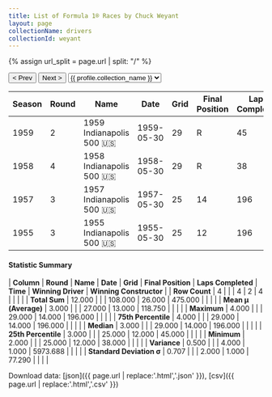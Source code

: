 ```yaml
---
title: List of Formula 1® Races by Chuck Weyant
layout: page
collectionName: drivers
collectionId: weyant
---
```


{% assign url_split = page.url | split: "/" %}
<div id="collection-navigation">
<button onclick="selector.options[selector.selectedIndex-1].value && (window.location = selector.options[selector.selectedIndex-1].value);">&lt; Prev</button>
<button onclick="selector.options[selector.selectedIndex+1].value && (window.location = selector.options[selector.selectedIndex+1].value);">Next &gt;</button>
<select id="selector" onchange="this.options[this.selectedIndex].value && (window.location = this.options[this.selectedIndex].value);">
  {% for collectionId in site.data[page.collectionName].refs %}
    {% if collectionId == page.collectionId %}
      {% assign selected = "selected" %}
    {% else %}
      {% assign selected = "" %}
    {% endif %}
    {% assign profile = site.data[page.collectionName][collectionId].profile %}
    <option value="/f1/{{ page.collectionName }}/{{ collectionId }}/{{ url_split[4] }}" {{ selected }}>{{ profile.collection_name }}</option>
  {% endfor %}
</select>
</div>

| Season | Round | Name | Date | Grid | Final Position | Laps Completed | Time | Winning Driver | Winning Constructor |
|--|--|--|--|--|--|--|--|--|--|
| 1959 | 2 | 1959 Indianapolis 500 🇺🇸 | 1959-05-30 | 29 | R | 45 |   | Rodger Ward 🇺🇸 | Watson 🇺🇸 |
| 1958 | 4 | 1958 Indianapolis 500 🇺🇸 | 1958-05-30 | 29 | R | 38 |   | Jimmy Bryan 🇺🇸 | Epperly 🇺🇸 |
| 1957 | 3 | 1957 Indianapolis 500 🇺🇸 | 1957-05-30 | 25 | 14 | 196 |   | Sam Hanks 🇺🇸 | Epperly 🇺🇸 |
| 1955 | 3 | 1955 Indianapolis 500 🇺🇸 | 1955-05-30 | 25 | 12 | 196 |   | Bob Sweikert 🇺🇸 | Kurtis Kraft 🇺🇸 |

#### Statistic Summary

| **Column** | **Round** | **Name** | **Date** | **Grid** | **Final Position** | **Laps Completed** | **Time** | **Winning Driver** | **Winning Constructor** |
| **Row Count** | 4 |  |  | 4 | 2 | 4 |  |  |  |
| **Total Sum** | 12.000 |  |  | 108.000 | 26.000 | 475.000 |  |  |  |
| **Mean μ (Average)** | 3.000 |  |  | 27.000 | 13.000 | 118.750 |  |  |  |
| **Maximum** | 4.000 |  |  | 29.000 | 14.000 | 196.000 |  |  |  |
| **75th Percentile** | 4.000 |  |  | 29.000 | 14.000 | 196.000 |  |  |  |
| **Median** | 3.000 |  |  | 29.000 | 14.000 | 196.000 |  |  |  |
| **25th Percentile** | 3.000 |  |  | 25.000 | 12.000 | 45.000 |  |  |  |
| **Minimum** | 2.000 |  |  | 25.000 | 12.000 | 38.000 |  |  |  |
| **Variance** | 0.500 |  |  | 4.000 | 1.000 | 5973.688 |  |  |  |
| **Standard Deviation σ** | 0.707 |  |  | 2.000 | 1.000 | 77.290 |  |  |  |

Download data: [json]({{ page.url | replace:'.html','.json' }}), [csv]({{ page.url | replace:'.html','.csv' }})
